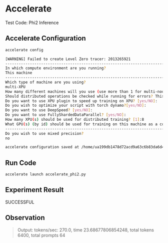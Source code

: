 # Accelerate

Test Code: Phi2 Inference

## Accelerate Configuration

```bash
accelerate config
```

```bash
[WARNING] Failed to create Level Zero tracer: 2013265921
--------------------------------------------------------------------------------------------------------------------------------------------------
In which compute environment are you running?
This machine 
--------------------------------------------------------------------------------------------------------------------------------------------------
Which type of machine are you using? 
multi-XPU 
How many different machines will you use (use more than 1 for multi-node training)? [1]: 
Should distributed operations be checked while running for errors? This can avoid timeout issues but will be slower. [yes/NO]: 
Do you want to use XPU plugin to speed up training on XPU? [yes/NO]: 
Do you wish to optimize your script with torch dynamo?[yes/NO]: 
Do you want to use DeepSpeed? [yes/NO]: 
Do you want to use FullyShardedDataParallel? [yes/NO]: 
How many XPU(s) should be used for distributed training? [1]:8 
What GPU(s) (by id) should be used for training on this machine as a comma-seperated list? [all]: 
--------------------------------------------------------------------------------------------------------------------------------------------------
Do you wish to use mixed precision?
no

accelerate configuration saved at /home/ua199db1478d72acd9a63c6b83da6d49/.cache/huggingface/accelerate/default_config.yaml
```

## Run Code

```bash
accelerate launch accelerate_phi2.py
```

## Experiment Result

SUCCESSFUL

## Observation

> Output: tokens/sec: 270.0, time 23.68677806854248, total tokens 6400, total prompts 64

